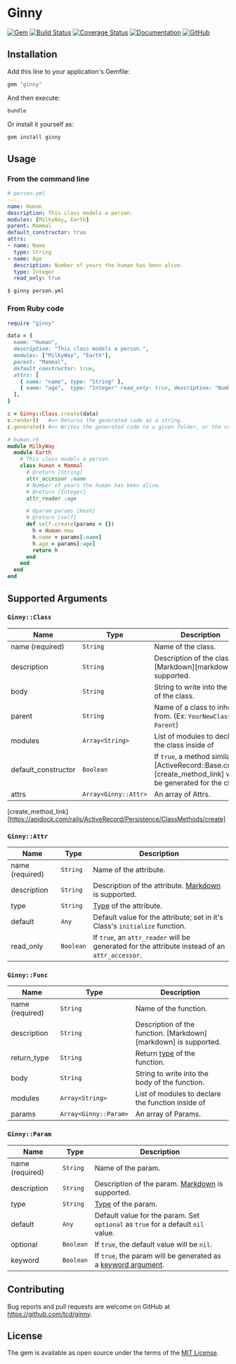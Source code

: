 # Ginny

[![Gem](https://img.shields.io/gem/v/ginny)][rubygems]
[![Build Status](https://travis-ci.org/tcd/ginny.svg?branch=master)][travis-ci]
[![Coverage Status](https://coveralls.io/repos/github/tcd/ginny/badge.svg?branch=master)][coveralls-ci]
[![Documentation](http://img.shields.io/badge/docs-rubydoc.info-blue.svg)][rubydoc-gem]
[![GitHub](https://img.shields.io/github/license/tcd/ginny)][license]

[rubygems]: https://rubygems.org/gems/ginny
[travis-ci]: https://travis-ci.org/tcd/ginny
[coveralls-ci]: https://coveralls.io/github/tcd/ginny?branch=master
[rubydoc-gem]: https://www.rubydoc.info/gems/ginny/0.5.0
[license]: https://github.com/tcd/ginny/blob/master/LICENSE.txt


## Installation

Add this line to your application's Gemfile:

```ruby
gem "ginny"
```

And then execute:

```ruby
bundle
```

Or install it yourself as:

```ruby
gem install ginny
```

## Usage

### From the command line

```yaml
# person.yml
---
name: Human
description: This class models a person.
modules: [MilkyWay, Earth]
parent: Mammal
default_constructor: true
attrs:
- name: Name
  type: String
- name: Age
  description: Number of years the human has been alive.
  type: Integer
  read_only: true
```

```shell
$ ginny person.yml
```

### From Ruby code

```ruby
require "ginny"

data = {
  name: "Human",
  description: "This class models a person.",
  modules: ["MilkyWay", "Earth"],
  parent: "Mammal",
  default_constructor: true,
  attrs: [
    { name: "name", type: "String" },
    { name: "age",  type: "Integer" read_only: true, description: "Number of years the human has been alive." },
  ],
}

c = Ginny::Class.create(data)
c.render()   #=> Returns the generated code as a string.
c.generate() #=> Writes the generated code to a given folder, or the current directory if no argument is passed.
```

```ruby
# human.rb
module MilkyWay
  module Earth
    # This class models a person.
    class Human < Mammal
      # @return [String]
      attr_accessor :name
      # Number of years the human has been alive.
      # @return [Integer]
      attr_reader :age

      # @param params [Hash]
      # @return [self]
      def self.create(params = {})
        h = Human.new
        h.name = params[:name]
        h.age = params[:age]
        return h
      end
    end
  end
end
```

## Supported Arguments

### `Ginny::Class`

|        Name         |         Type         |                                                   Description                                                   |
| ------------------- | -------------------- | --------------------------------------------------------------------------------------------------------------- |
| name (required)     | `String`             | Name of the class.                                                                                              |
| description         | `String`             | Description of the class. [Markdown][markdown] is supported.                                                    |
| body                | `String`             | String to write into the body of the class.                                                                     |
| parent              | `String`             | Name of a class to inherit from. (Ex: `YourNewClass < Parent`)                                                  |
| modules             | `Array<String>`      | List of modules to declare the class inside of                                                                  |
| default_constructor | `Boolean`            | If `true`, a method similar to [ActiveRecord::Base.create][create_method_link] will be generated for the class. |
| attrs               | `Array<Ginny::Attr>` | An array of Attrs.                                                                                              |

[create_method_link][https://apidock.com/rails/ActiveRecord/Persistence/ClassMethods/create]

### `Ginny::Attr`

|      Name       |   Type    |                                                       Description                                                        |
| --------------- | --------- | ------------------------------------------------------------------------------------------------------------------------ |
| name (required) | `String`  | Name of the attribute.                                                                                                   |
| description     | `String`  | Description of the attribute. [Markdown](https://github.com/adam-p/markdown-here/wiki/Markdown-Cheatsheet) is supported. |
| type            | `String`  | [Type](https://rubydoc.info/gems/yard/file/docs/GettingStarted.md#Declaring_Types) of the attribute.                     |
| default         | `Any`     | Default value for the attribute; set in it's Class's `initialize` function.                                              |
| read_only       | `Boolean` | If `true`, an `attr_reader` will be generated for the attribute instead of an `attr_accessor`.                           |

### `Ginny::Func`

|      Name       |         Type          |                                                Description                                                 |
| --------------- | --------------------- | ---------------------------------------------------------------------------------------------------------- |
| name (required) | `String`              | Name of the function.                                                                                      |
| description     | `String`              | Description of the function. [Markdown][markdown] is supported.                                            |
| return_type     | `String`              | Return [type](https://rubydoc.info/gems/yard/file/docs/GettingStarted.md#Declaring_Types) of the function. |
| body            | `String`              | String to write into the body of the function.                                                             |
| modules         | `Array<String>`       | List of modules to declare the function inside of                                                          |
| params          | `Array<Ginny::Param>` | An array of Params.                                                                                        |

### `Ginny::Param`

|      Name       |   Type    |                                                     Description                                                      |
| --------------- | --------- | -------------------------------------------------------------------------------------------------------------------- |
| name (required) | `String`  | Name of the param.                                                                                                   |
| description     | `String`  | Description of the param. [Markdown](https://github.com/adam-p/markdown-here/wiki/Markdown-Cheatsheet) is supported. |
| type            | `String`  | [Type](https://rubydoc.info/gems/yard/file/docs/GettingStarted.md#Declaring_Types) of the param.                     |
| default         | `Any`     | Default value for the param. Set `optional` as `true` for a default `nil` value.                                     |
| optional        | `Boolean` | If `true`, the default value will be `nil`.                                                                          |
| keyword         | `Boolean` | If `true`, the param will be generated as a [keyword argument](https://bugs.ruby-lang.org/issues/14183).             |

## Contributing

Bug reports and pull requests are welcome on GitHub at https://github.com/tcd/ginny.

## License

The gem is available as open source under the terms of the [MIT License](https://opensource.org/licenses/MIT).
